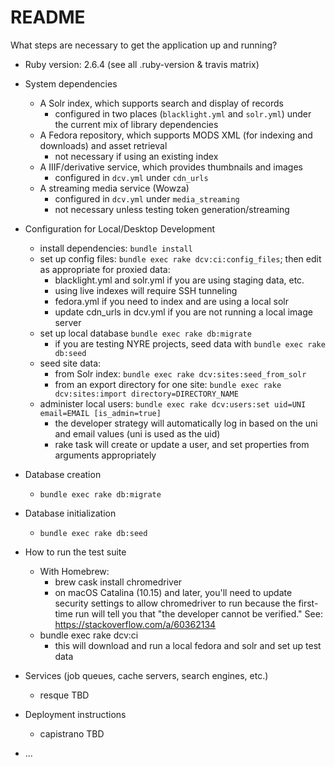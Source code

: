 # README

What steps are necessary to get the
application up and running?

* Ruby version: 2.6.4 (see all .ruby-version & travis matrix)

* System dependencies
  * A Solr index, which supports search and display of records
    * configured in two places (`blacklight.yml` and `solr.yml`) under the current mix of library dependencies
  * A Fedora repository, which supports MODS XML (for indexing and downloads) and asset retrieval
    * not necessary if using an existing index
  * A IIIF/derivative service, which provides thumbnails and images
    * configured in `dcv.yml` under `cdn_urls`
  * A streaming media service (Wowza)
    * configured in `dcv.yml` under `media_streaming`
    * not necessary unless testing token generation/streaming

* Configuration for Local/Desktop Development
  * install dependencies: `bundle install`
  * set up config files: `bundle exec rake dcv:ci:config_files`; then edit as appropriate for proxied data:
    * blacklight.yml and solr.yml if you are using staging data, etc.
    * using live indexes will require SSH tunneling
    * fedora.yml if you need to index and are using a local solr
    * update cdn_urls in dcv.yml if you are not running a local image server
  * set up local database `bundle exec rake db:migrate`
    * if you are testing NYRE projects, seed data with `bundle exec rake db:seed`
  * seed site data:
    * from Solr index: `bundle exec rake dcv:sites:seed_from_solr`
    * from an export directory for one site: `bundle exec rake dcv:sites:import directory=DIRECTORY_NAME`
  * administer local users: `bundle exec rake dcv:users:set uid=UNI email=EMAIL [is_admin=true]`
    * the developer strategy will automatically log in based on the uni and email values (uni is used as the uid)
    * rake task will create or update a user, and set properties from arguments appropriately


* Database creation
  * `bundle exec rake db:migrate`

* Database initialization
  * `bundle exec rake db:seed`

* How to run the test suite
  * With Homebrew:
    * brew cask install chromedriver
    * on macOS Catalina (10.15) and later, you'll need to update security settings to allow chromedriver to run because the first-time run will tell you that "the developer cannot be verified." See: https://stackoverflow.com/a/60362134
  * bundle exec rake dcv:ci
    * this will download and run a local fedora and solr and set up test data

* Services (job queues, cache servers, search engines, etc.)
  * resque TBD

* Deployment instructions
  * capistrano TBD

* ...
